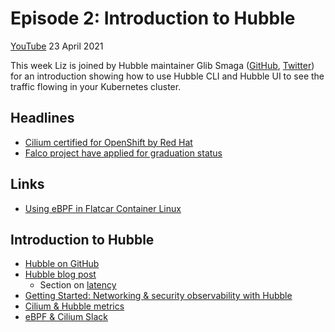 # Episode 2: Introduction to Hubble

[YouTube](https://youtu.be/hD2iJUyIXQw) 23 April 2021

This week Liz is joined by Hubble maintainer Glib Smaga ([GitHub](https://github.com/glibsm), [Twitter](https://twitter.com/glibsm)) for an introduction showing how to use Hubble CLI and Hubble UI to see the traffic flowing in your Kubernetes cluster. 

## Headlines

* [Cilium certified for OpenShift by Red Hat](https://access.redhat.com/articles/5436171)
* [Falco project have applied for graduation status](https://github.com/cncf/toc/pull/641) 

## Links

* [Using eBPF in Flatcar Container Linux](https://kinvolk.io/blog/2021/04/using-ebpf-in-flatcar-container-linux/) 

## Introduction to Hubble

* [Hubble on GitHub](https://github.com/cilium/hubble)
* [Hubble blog post](https://cilium.io/blog/2019/11/19/announcing-hubble)
  * Section on [latency](https://cilium.io/blog/2019/11/19/announcing-hubble#http-requestresponse-rate--latency)
* [Getting Started: Networking & security observability with Hubble](https://docs.cilium.io/en/v1.9/gettingstarted/hubble/)
* [Cilium & Hubble metrics](https://docs.cilium.io/en/v1.9/operations/metrics/)
* [eBPF & Cilium Slack](https://cilium.herokuapp.com)



